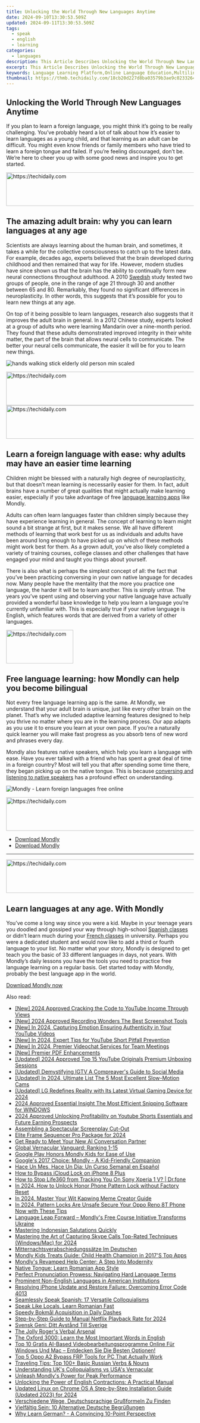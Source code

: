 ```yaml
---
title: Unlocking the World Through New Languages Anytime
date: 2024-09-10T13:30:53.509Z
updated: 2024-09-11T13:30:53.509Z
tags:
  - speak
  - english
  - learning
categories:
  - languages
description: This Article Describes Unlocking the World Through New Languages Anytime
excerpt: This Article Describes Unlocking the World Through New Languages Anytime
keywords: Language Learning Platform,Online Language Education,Multilingual Communication Skills,Everlasting Language Apps,Cultural Competence Through Languages,Accessible Language Education Anytime,Language Mastery 24/7
thumbnail: https://thmb.techidaily.com/18cb20d227d8ba03579b3ae9c0233264966bbd1a9b75e9f980cdf9dee79cc0b9.jpg
---
```


## Unlocking the World Through New Languages Anytime

 If you plan to learn a foreign language, you might think it’s going to be really challenging. You’ve probably heard a lot of talk about how it’s easier to learn languages as a young child, and that learning as an adult can be difficult. You might even know friends or family members who have tried to learn a foreign tongue and failed. If you’re feeling discouraged, don’t be. We’re here to cheer you up with some good news and inspire you to get started.





<!-- affiliate ads begin -->
<a href="https://ephamedtechinc.pxf.io/c/5597632/2137218/26400" target="_top" id="2137218">
  <img src="//a.impactradius-go.com/display-ad/26400-2137218" border="0" alt="https://techidaily.com" width="728" height="90"/>
</a>
<img height="0" width="0" src="https://ephamedtechinc.pxf.io/i/5597632/2137218/26400" style="position:absolute;visibility:hidden;" border="0" />
<!-- affiliate ads end -->




## **The amazing adult brain: why you can learn languages at any age**

 Scientists are always learning about the human brain, and sometimes, it takes a while for the collective consciousness to catch up to the latest data. For example, decades ago, experts believed that the brain developed during childhood and then remained that way for life. However, modern studies have since shown us that the brain has the ability to continually form new neural connections throughout adulthood. A 2010 [Swedish](https://shop.mondly.com/affiliate.php?ACCOUNT=ATISTUDI&AFFILIATE=108875&PATH=https://www.mondly.com?AFFILIATE=108875) study tested two groups of people, one in the range of age 21 through 30 and another between 65 and 80\. Remarkably, they found no significant differences in neuroplasticity. In other words, this suggests that it’s possible for you to learn new things at any age.

 On top of it being possible to learn languages, research also suggests that it improves the adult brain in general. In a 2012 Chinese study, experts looked at a group of adults who were learning Mandarin over a nine-month period. They found that these adults demonstrated improved integrity in their white matter, the part of the brain that allows neural cells to communicate. The better your neural cells communicate, the easier it will be for you to learn new things.

![hands walking stick elderly old person min scaled](https://edge.mondly.com/blog/wp-content/uploads/2017/06/hands-walking-stick-elderly-old-person-min-scaled.jpg "Why It’s Never Too Late To Learn A Foreign Language 2")





<!-- affiliate ads begin -->
<a href="https://ephamedtechinc.pxf.io/c/5597632/2136615/26400" target="_top" id="2136615">
  <img src="//a.impactradius-go.com/display-ad/26400-2136615" border="0" alt="https://techidaily.com" width="728" height="90"/>
</a>
<img height="0" width="0" src="https://ephamedtechinc.pxf.io/i/5597632/2136615/26400" style="position:absolute;visibility:hidden;" border="0" />
<!-- affiliate ads end -->








<!-- affiliate ads begin -->
<a href="https://wigfever.sjv.io/c/5597632/2014859/22899" target="_top" id="2014859">
  <img src="//a.impactradius-go.com/display-ad/22899-2014859" border="0" alt="https://techidaily.com" width="728" height="90"/>
</a>
<img height="0" width="0" src="https://wigfever.sjv.io/i/5597632/2014859/22899" style="position:absolute;visibility:hidden;" border="0" />
<!-- affiliate ads end -->




## **Learn a foreign language with ease: why adults may have an easier time learning**

 Children might be blessed with a naturally high degree of neuroplasticity, but that doesn’t mean learning is necessarily easier for them. In fact, adult brains have a number of great qualities that might actually make learning easier, especially if you take advantage of free [language learning apps](https://shop.mondly.com/affiliate.php?ACCOUNT=ATISTUDI&AFFILIATE=108875&PATH=https://www.mondly.com?AFFILIATE=108875) like Mondly.

 Adults can often learn languages faster than children simply because they have experience learning in general. The concept of learning to learn might sound a bit strange at first, but it makes sense. We all have different methods of learning that work best for us as individuals and adults have been around long enough to have picked up on which of these methods might work best for them. As a grown adult, you’ve also likely completed a variety of training courses, college classes and other challenges that have engaged your mind and taught you things about yourself.

 There is also what is perhaps the simplest concept of all: the fact that you’ve been practicing conversing in your own native language for decades now. Many people have the mentality that the more you practice one language, the harder it will be to learn another. This is simply untrue. The years you’ve spent using and observing your native language have actually provided a wonderful base knowledge to help you learn a language you’re currently unfamiliar with. This is especially true if your native language is English, which features words that are derived from a variety of other languages.





<!-- affiliate ads begin -->
<a href="https://aligracehair.sjv.io/c/5597632/2135397/19272" target="_top" id="2135397">
  <img src="//a.impactradius-go.com/display-ad/19272-2135397" border="0" alt="https://techidaily.com" width="180" height="90"/>
</a>
<img height="0" width="0" src="https://aligracehair.sjv.io/i/5597632/2135397/19272" style="position:absolute;visibility:hidden;" border="0" />
<!-- affiliate ads end -->




## **Free language learning: how Mondly can help you become bilingual**

 Not every free language learning app is the same. At Mondly, we understand that your adult brain is unique, just like every other brain on the planet. That’s why we included adaptive learning features designed to help you thrive no matter where you are in the learning process. Our app adapts as you use it to ensure you learn at your own pace. If you’re a naturally quick learner you will make fast progress as you absorb tens of new word and phrases every day.

 Mondly also features native speakers, which help you learn a language with ease. Have you ever talked with a friend who has spent a great deal of time in a foreign country? Most will tell you that after spending some time there, they began picking up on the native tongue. This is because [conversing and listening to native speakers](https://shop.mondly.com/affiliate.php?ACCOUNT=ATISTUDI&AFFILIATE=108875&PATH=https://www.mondly.com?AFFILIATE=108875) has a profound effect on understanding.

![Mondly - Learn foreign languages free online](https://edge.mondly.com/blog/wp-content/uploads/2016/04/Mondly-Learn-languages-free-online-Main-Screen1.png "Why It’s Never Too Late To Learn A Foreign Language 3")





<!-- affiliate ads begin -->
<a href="https://ephamedtechinc.pxf.io/c/5597632/2136614/26400" target="_top" id="2136614">
  <img src="//a.impactradius-go.com/display-ad/26400-2136614" border="0" alt="https://techidaily.com" width="728" height="90"/>
</a>
<img height="0" width="0" src="https://ephamedtechinc.pxf.io/i/5597632/2136614/26400" style="position:absolute;visibility:hidden;" border="0" />
<!-- affiliate ads end -->




* [Download Mondly](https://www.facebook.com/sharer/sharer.php?u=https%3A%2F%2Fwww.mondly.com%2Fblog%2Fnever-late-to-learn-a-foreign-language%2F&t=Why+It%E2%80%99s+Never+Too+Late+to+Learn+a+Foreign+Language "Share on Facebook")
* [Download Mondly](https://shop.mondly.com/affiliate.php?ACCOUNT=ATISTUDI&AFFILIATE=108875&PATH=https://www.mondly.com?AFFILIATE=108875)

---





<!-- affiliate ads begin -->
<a href="https://ephamedtechinc.pxf.io/c/5597632/2135475/26400" target="_top" id="2135475">
  <img src="//a.impactradius-go.com/display-ad/26400-2135475" border="0" alt="https://techidaily.com" width="728" height="90"/>
</a>
<img height="0" width="0" src="https://ephamedtechinc.pxf.io/i/5597632/2135475/26400" style="position:absolute;visibility:hidden;" border="0" />
<!-- affiliate ads end -->




## **Learn languages at any age. With Mondly**

 You’ve come a long way since you were a kid. Maybe in your teenage years you doodled and gossiped your way through high-school [Spanish classes](https://shop.mondly.com/affiliate.php?ACCOUNT=ATISTUDI&AFFILIATE=108875&PATH=https://www.mondly.com?AFFILIATE=108875) or didn’t learn much during your [French classes](https://shop.mondly.com/affiliate.php?ACCOUNT=ATISTUDI&AFFILIATE=108875&PATH=https://www.mondly.com?AFFILIATE=108875) in university. Perhaps you were a dedicated student and would now like to add a third or fourth language to your list. No matter what your story, Mondly is designed to get teach you the basic of 33 different languages in days, not years. With Mondly’s daily lessons you have the tools you need to practice free language learning on a regular basis. Get started today with Mondly, probably the best language app in the world.

[Download Mondly now](https://adjt.mondly.com/5ixfg4k?campaign=blog-post-id-553&fallback=https%3A%2F%2Fapp.mondly.com%3Futm%5Fmedium%3Dblog%5Fblog-post-id-553%26utm%5Fsource%3Dblog-post-id-553&redirect%5Fmacos=https%3A%2F%2Fapp.mondly.com%3Futm%5Fmedium%3Dblog%5Fblog-post-id-553%26utm%5Fsource%3Dblog-post-id-553&redirect%5Fandroid=https%3A%2F%2Fplay.google.com%2Fstore%2Fapps%2Fdetails%3Fid%3Dcom.atistudios.mondly.languages%3Futm%5Fmedium%3Dblog%5Fblog-post-id-553%26utm%5Fsource%3Dblog-post-id-553&redirect%5Fios=https%3A%2F%2Fapps.apple.com%2Fapp%2Fapple-store%2Fid987873536%3Fpt%3D78954800%26ct%3Dblog-post-id-553%26mt%3D8 "Download Mondly now")

<ins class="adsbygoogle"
     style="display:block"
     data-ad-format="autorelaxed"
     data-ad-client="ca-pub-7571918770474297"
     data-ad-slot="1223367746"></ins>



<ins class="adsbygoogle"
     style="display:block"
     data-ad-client="ca-pub-7571918770474297"
     data-ad-slot="8358498916"
     data-ad-format="auto"
     data-full-width-responsive="true"></ins>

<span class="atpl-alsoreadstyle">Also read:</span>
<div><ul>
<li><a href="https://facebook-video-share.techidaily.com/new-2024-approved-cracking-the-code-to-youtube-income-through-views/"><u>[New] 2024 Approved  Cracking the Code to YouTube Income Through Views</u></a></li>
<li><a href="https://screen-activity-recording.techidaily.com/new-2024-approved-recording-wonders-the-best-screenshot-tools/"><u>[New] 2024 Approved  Recording Wonders  The Best Screenshot Tools</u></a></li>
<li><a href="https://facebook-video-share.techidaily.com/new-in-2024-capturing-emotion-ensuring-authenticity-in-your-youtube-videos/"><u>[New] In 2024, Capturing Emotion  Ensuring Authenticity in Your YouTube Videos</u></a></li>
<li><a href="https://youtube-sure.techidaily.com/n-2024-expert-tips-for-youtube-short-pitfall-prevention/"><u>[New] In 2024, Expert Tips for YouTube Short Pitfall Prevention</u></a></li>
<li><a href="https://video-screen-grab.techidaily.com/new-in-2024-premier-videochat-services-for-team-meetings/"><u>[New] In 2024, Premier Videochat Services for Team Meetings</u></a></li>
<li><a href="https://extra-skills.techidaily.com/new-premier-pdf-enhancements/"><u>[New] Premier PDF Enhancements</u></a></li>
<li><a href="https://fox-blue.techidaily.com/updated-2024-approved-top-15-youtube-originals-premium-unboxing-sessions/"><u>[Updated] 2024 Approved  Top 15 YouTube Originals  Premium Unboxing Sessions</u></a></li>
<li><a href="https://instagram-video-recordings.techidaily.com/updated-demystifying-igtv-a-compreayers-guide-to-social-media/"><u>[Updated] Demystifying IGTV  A Compreayer's Guide to Social Media</u></a></li>
<li><a href="https://fox-helps.techidaily.com/updated-in-2024-ultimate-list-the-5-most-excellent-slow-motion-cams/"><u>[Updated] In 2024, Ultimate List  The 5 Most Excellent Slow-Motion Cams</u></a></li>
<li><a href="https://vp-tips.techidaily.com/updated-lg-redefines-reality-with-its-latest-virtual-gaming-device-for-2024/"><u>[Updated] LG Redefines Reality with Its Latest Virtual Gaming Device for 2024</u></a></li>
<li><a href="https://screen-recording.techidaily.com/2024-approved-essential-insight-the-most-efficient-snipping-software-for-windows/"><u>2024 Approved  Essential Insight  The Most Efficient Snipping Software for WINDOWS</u></a></li>
<li><a href="https://youtube-stream.techidaily.com/2024-approved-unlocking-profitability-on-youtube-shorts-essentials-and-future-earning-prospects/"><u>2024 Approved  Unlocking Profitability on Youtube Shorts  Essentials and Future Earning Prospects</u></a></li>
<li><a href="https://extra-information.techidaily.com/assembling-a-spectacular-screenplay-cut-out/"><u>Assembling a Spectacular Screenplay Cut-Out</u></a></li>
<li><a href="https://fox-direct.techidaily.com/elite-frame-sequencer-pro-package-for-2024/"><u>Elite Frame Sequencer Pro Package for 2024</u></a></li>
<li><a href="https://mondly-stories.techidaily.com/get-ready-to-meet-your-new-ai-conversation-partner/"><u>Get Ready to Meet Your New AI Conversation Partner</u></a></li>
<li><a href="https://mondly-stories.techidaily.com/global-vernacular-vanguard-ranking-1-15/"><u>Global Vernacular Vanguard: Ranking 1-15</u></a></li>
<li><a href="https://mondly-stories.techidaily.com/google-play-honors-mondly-kids-for-ease-of-use/"><u>Google Play Honors Mondly Kids for Ease of Use</u></a></li>
<li><a href="https://mondly-stories.techidaily.com/googles-2017-choice-mondly-a-kid-friendly-companion/"><u>Google's 2017 Choice: Mondly - A Kid-Friendly Companion</u></a></li>
<li><a href="https://mondly-stories.techidaily.com/hace-un-mes-hace-un-dia-un-curso-semanal-en-espanol/"><u>Hace Un Mes, Hace Un Dia: Un Curso Semanal en Español</u></a></li>
<li><a href="https://activate-lock.techidaily.com/how-to-bypass-icloud-lock-on-iphone-8-plus-by-drfone-ios/"><u>How to Bypass iCloud Lock on iPhone 8 Plus</u></a></li>
<li><a href="https://change-location.techidaily.com/how-to-stop-life360-from-tracking-you-on-sony-xperia-1-v-drfone-by-drfone-virtual-android/"><u>How to Stop Life360 from Tracking You On Sony Xperia 1 V? | Dr.fone</u></a></li>
<li><a href="https://unlock-android.techidaily.com/in-2024-how-to-unlock-honor-phone-pattern-lock-without-factory-reset-by-drfone-android/"><u>In 2024, How to Unlock Honor Phone Pattern Lock without Factory Reset</u></a></li>
<li><a href="https://fox-links.techidaily.com/in-2024-master-your-wit-kapwing-meme-creator-guide/"><u>In 2024, Master Your Wit  Kapwing Meme Creator Guide</u></a></li>
<li><a href="https://easy-unlock-android.techidaily.com/in-2024-pattern-locks-are-unsafe-secure-your-oppo-reno-8t-phone-now-with-these-tips-by-drfone-android/"><u>In 2024, Pattern Locks Are Unsafe Secure Your Oppo Reno 8T Phone Now with These Tips</u></a></li>
<li><a href="https://mondly-stories.techidaily.com/language-leap-forward-mondlys-free-course-initiative-transforms-ukraine/"><u>Language Leap Forward – Mondly's Free Course Initiative Transforms Ukraine</u></a></li>
<li><a href="https://mondly-stories.techidaily.com/mastering-indonesian-salutations-quickly/"><u>Mastering Indonesian Salutations Quickly</u></a></li>
<li><a href="https://screen-capture.techidaily.com/mastering-the-art-of-capturing-skype-calls-top-rated-techniques-windowsmac-for-2024/"><u>Mastering the Art of Capturing Skype Calls  Top-Rated Techniques (Windows/Mac) for 2024</u></a></li>
<li><a href="https://mondly-stories.techidaily.com/mitternachtsverabschiedungssatze-im-deutschen/"><u>Mitternachtsverabschiedungssätze Im Deutschen</u></a></li>
<li><a href="https://mondly-stories.techidaily.com/mondly-kids-treats-guide-child-health-champion-in-2017s-top-apps/"><u>Mondly Kids Treats Guide: Child Health Champion in 2017'S Top Apps</u></a></li>
<li><a href="https://mondly-stories.techidaily.com/mondlys-revamped-help-center-a-step-into-modernity/"><u>Mondly's Revamped Help Center: A Step Into Modernity</u></a></li>
<li><a href="https://mondly-stories.techidaily.com/native-tongue-learn-romanian-app-style/"><u>Native Tongue: Learn Romanian App Style</u></a></li>
<li><a href="https://mondly-stories.techidaily.com/perfect-pronunciation-prowess-navigating-hard-language-terms/"><u>Perfect Pronunciation Prowess: Navigating Hard Language Terms</u></a></li>
<li><a href="https://mondly-stories.techidaily.com/prominent-non-english-languages-in-american-institutions/"><u>Prominent Non-English Languages in American Institutions</u></a></li>
<li><a href="https://fox-that.techidaily.com/resolving-iphone-update-and-restore-failure-overcoming-error-code-4013/"><u>Resolving iPhone Update and Restore Failure: Overcoming Error Code 4013</u></a></li>
<li><a href="https://mondly-stories.techidaily.com/seamlessly-speak-spanish-17-versatile-colloquialisms/"><u>Seamlessly Speak Spanish: 17 Versatile Colloquialisms</u></a></li>
<li><a href="https://mondly-stories.techidaily.com/speak-like-locals-learn-romanian-fast/"><u>Speak Like Locals, Learn Romanian Fast</u></a></li>
<li><a href="https://mondly-stories.techidaily.com/speedy-bokmal-acquisition-in-daily-dashes/"><u>Speedy Bokmål Acquisition in Daily Dashes</u></a></li>
<li><a href="https://extra-guidance.techidaily.com/step-by-step-guide-to-manual-netflix-playback-rate-for-2024/"><u>Step-by-Step Guide to Manual Netflix Playback Rate for 2024</u></a></li>
<li><a href="https://mondly-stories.techidaily.com/svensk-geni-ditt-avstand-till-sverige/"><u>Svensk Geni: Ditt Avstånd Till Sverige</u></a></li>
<li><a href="https://mondly-stories.techidaily.com/the-jolly-rogers-verbal-arsenal/"><u>The Jolly Roger's Verbal Arsenal</u></a></li>
<li><a href="https://mondly-stories.techidaily.com/the-oxford-3000-learn-the-most-important-words-in-english/"><u>The Oxford 3000: Learn the Most Important Words in English</u></a></li>
<li><a href="https://blog-min.techidaily.com/top-10-gratis-ai-based-videobearbeitungsprogramme-online-fur-windows-und-mac-entdecken-sie-die-besten-optionen/"><u>Top 10 Gratis AI-Based Videobearbeitungsprogramme Online Für Windows Und Mac – Entdecken Sie Die Besten Optionen!</u></a></li>
<li><a href="https://android-frp.techidaily.com/top-5-oppo-a2-bypass-frp-tools-for-pc-that-actually-work-by-drfone-android/"><u>Top 5 Oppo A2 Bypass FRP Tools for PC That Actually Work</u></a></li>
<li><a href="https://mondly-stories.techidaily.com/traveling-tips-top-100plus-basic-russian-verbs-and-nouns/"><u>Traveling Tips: Top 100+ Basic Russian Verbs & Nouns</u></a></li>
<li><a href="https://mondly-stories.techidaily.com/understanding-uks-colloquialisms-vs-usas-vernacular/"><u>Understanding UK's Colloquialisms vs USA's Vernacular</u></a></li>
<li><a href="https://mondly-stories.techidaily.com/unleash-mondlys-power-for-peak-performance/"><u>Unleash Mondly's Power for Peak Performance</u></a></li>
<li><a href="https://mondly-stories.techidaily.com/unlocking-the-power-of-english-contractions-a-practical-manual/"><u>Unlocking the Power of English Contractions: A Practical Manual</u></a></li>
<li><a href="https://smart-video-editing.techidaily.com/updated-linux-on-chrome-os-a-step-by-step-installation-guide-updated-2023-for-2024/"><u>Updated Linux on Chrome OS A Step-by-Step Installation Guide (Updated 2023) for 2024</u></a></li>
<li><a href="https://mondly-stories.techidaily.com/verschiedene-wege-deutschsprachige-grussformeln-zu-finden/"><u>Verschiedene Wege, Deutschsprachige Grußformeln Zu Finden</u></a></li>
<li><a href="https://mondly-stories.techidaily.com/vielfaltig-sein-10-alternative-deutsche-begrussungen/"><u>Vielfältig Sein: 10 Alternative Deutsche Begrüßungen</u></a></li>
<li><a href="https://mondly-stories.techidaily.com/why-learn-german-a-convincing-10-point-perspective/"><u>Why Learn German? - A Convincing 10-Point Perspective</u></a></li>
</ul></div>
